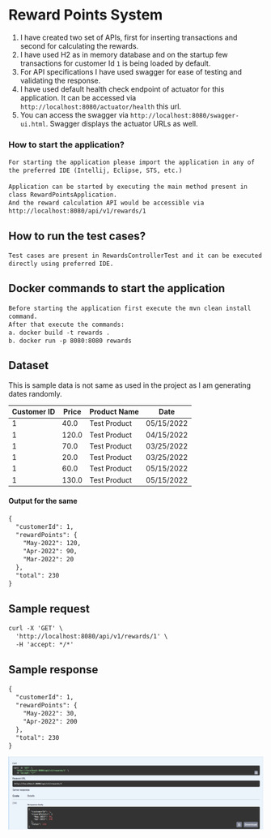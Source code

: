 # Reward Points System

1. I have created two set of APIs, first for inserting transactions and second for calculating the rewards.
2. I have used H2 as in memory database and on the startup few transactions for customer Id `1` is being loaded by default.
3. For API specifications I have used swagger for ease of testing and validating the response.
4. I have used default health check endpoint of actuator for this application. It can be accessed via `http://localhost:8080/actuator/health` this url.
5. You can access the swagger via `http://localhost:8080/swagger-ui.html`. Swagger displays the actuator URLs as well.

### How to start the application?
```
For starting the application please import the application in any of the preferred IDE (Intellij, Eclipse, STS, etc.)

Application can be started by executing the main method present in class RewardPointsApplication.
And the reward calculation API would be accessible via http://localhost:8080/api/v1/rewards/1
```

## How to run the test cases?

```
Test cases are present in RewardsControllerTest and it can be executed directly using preferred IDE.
```

## Docker commands to start the application

```
Before starting the application first execute the mvn clean install command.
After that execute the commands:
a. docker build -t rewards .
b. docker run -p 8080:8080 rewards
```

## Dataset

This is sample data is not same as used in the project as I am generating dates randomly.

| Customer ID | Price | Product Name | Date       |
|-------------|-------|--------------|------------|
| 1           | 40.0  | Test Product | 05/15/2022 |
| 1           | 120.0 | Test Product | 04/15/2022 |
| 1           | 70.0  | Test Product | 03/25/2022 |
| 1           | 20.0  | Test Product | 03/25/2022 |
| 1           | 60.0  | Test Product | 05/15/2022 |
| 1           | 130.0 | Test Product | 05/15/2022 |

#### Output for the same
```
{
  "customerId": 1,
  "rewardPoints": {
    "May-2022": 120,
    "Apr-2022": 90,
    "Mar-2022": 20
  },
  "total": 230
}
```

## Sample request

```
curl -X 'GET' \
  'http://localhost:8080/api/v1/rewards/1' \
  -H 'accept: */*'
```

## Sample response

```
{
  "customerId": 1,
  "rewardPoints": {
    "May-2022": 30,
    "Apr-2022": 200
  },
  "total": 230
}
```

![img.png](img.png)

